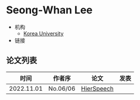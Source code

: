 # Seong-Whan Lee

- 机构
  - [Korea University](../Institutions/Korea_University.md)
- 链接

## 论文列表

| 时间 | 作者序 | 论文 | 发表 |
|:-:|:-:|---|---|
| 2022.11.01 | No.06/06 | [HierSpeech](../Models/_tmp/2022.11.01_HierSpeech.md) |